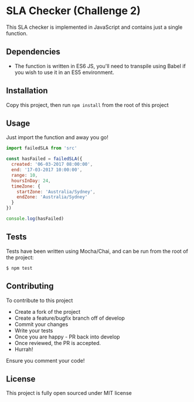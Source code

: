 # SLA Checker (Challenge 2) #

This SLA checker is implemented in JavaScript and contains just a single function.

## Dependencies ##

- The function is written in ES6 JS, you'll need to transpile using Babel if you wish to use it in an ES5 environment.

## Installation ##

Copy this project, then run `npm install` from the root of this project

## Usage ##
Just import the function and away you go! 

```js
import failedSLA from 'src'

const hasFailed = failedSLA({
  created: '06-03-2017 08:00:00',
  end: '17-03-2017 10:00:00',
  range: 10,
  hoursInDay: 24,
  timeZone: {
    startZone: 'Australia/Sydney',
    endZone: 'Australia/Sydney'
  }
})

console.log(hasFailed)
```

## Tests ##

Tests have been written using Mocha/Chai, and can be run from the root of the project:
```
$ npm test
```

## Contributing ##

To contribute to this project

- Create a fork of the project
- Create a feature/bugfix branch off of develop
- Commit your changes
- Write your tests
- Once you are happy - PR back into develop
- Once reviewed, the PR is accepted.
- Hurrah!

Ensure you comment your code!

## License ##
This project is fully open sourced under MIT license
